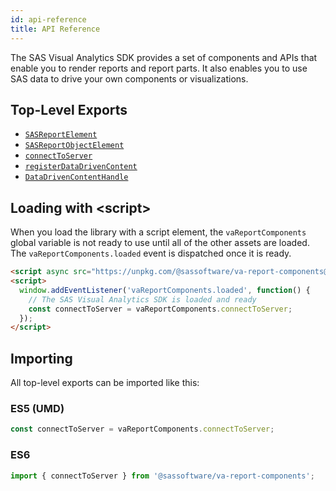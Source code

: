 ```yaml
---
id: api-reference
title: API Reference
---
```


The SAS Visual Analytics SDK provides a set of components and APIs that enable you to render reports and report parts. It also enables you 
to use SAS data to drive your own components or visualizations.

## Top-Level Exports

- [`SASReportElement`](api/SASReportElement.md)
- [`SASReportObjectElement`](api/SASReportObjectElement.md)
- [`connectToServer`](api/connectToServer.md)
- [`registerDataDrivenContent`](api/registerDataDrivenContent.md)
- [`DataDrivenContentHandle`](api/DataDrivenContentHandle.md)

## Loading with \<script\>

When you load the library with a script element, the `vaReportComponents` global variable is not ready to use until all of the other
assets are loaded. The `vaReportComponents.loaded` event is dispatched once it is ready.

```html
<script async src="https://unpkg.com/@sassoftware/va-report-components@0.2/dist/umd/va-report-components.js"></script>
<script>
  window.addEventListener('vaReportComponents.loaded', function() {
    // The SAS Visual Analytics SDK is loaded and ready
    const connectToServer = vaReportComponents.connectToServer;
  });
</script>
```

## Importing

All top-level exports can be imported like this:

### ES5 (UMD)

```javascript
const connectToServer = vaReportComponents.connectToServer;
```

### ES6

```javascript
import { connectToServer } from '@sassoftware/va-report-components';
```